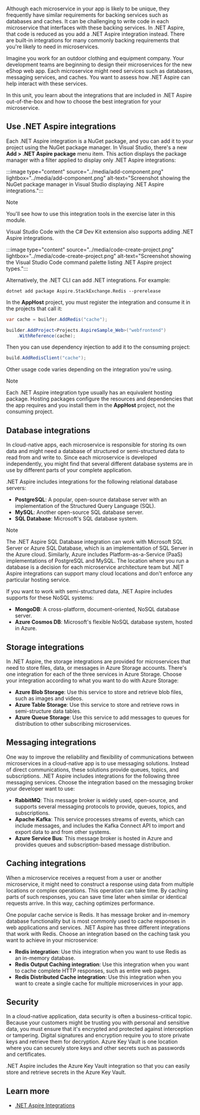 Although each microservice in your app is likely to be unique, they frequently have similar requirements for backing services such as databases and caches. It can be challenging to write code in each microservice that interfaces with these backing services. In .NET Aspire, that code is reduced as you add a .NET Aspire integration instead. There are built-in integrations for many commonly backing requirements that you're likely to need in microservices.

Imagine you work for an outdoor clothing and equipment company. Your development teams are beginning to design their microservices for the new eShop web app. Each microservice might need services such as databases, messaging services, and caches. You want to assess how .NET Aspire can help interact with these services.

In this unit, you learn about the integrations that are included in .NET Aspire out-of-the-box and how to choose the best integration for your microservice.

## Use .NET Aspire integrations

Each .NET Aspire integration is a NuGet package, and you can add it to your project using the NuGet package manager. In Visual Studio, there's a new **Add > .NET Aspire package** menu item. This action displays the package manager with a filter applied to display only .NET Aspire integrations:

:::image type="content" source="../media/add-component.png" lightbox="../media/add-component.png" alt-text="Screenshot showing the NuGet package manager in Visual Studio displaying .NET Aspire integrations.":::

> [!NOTE]
> You'll see how to use this integration tools in the exercise later in this module.

Visual Studio Code with the C# Dev Kit extension also supports adding .NET Aspire integrations.

:::image type="content" source="../media/code-create-project.png" lightbox="../media/code-create-project.png" alt-text="Screenshot showing the Visual Studio Code command palette listing .NET Aspire project types.":::

Alternatively, the .NET CLI can add .NET integrations. For example:

```dotnetcli
dotnet add package Aspire.StackExchange.Redis --prerelease
```

In the **AppHost** project, you must register the integration and consume it in the projects that call it:

```csharp
var cache = builder.AddRedis("cache");

builder.AddProject<Projects.AspireSample_Web>("webfrontend")
    .WithReference(cache);
```

Then you can use dependency injection to add it to the consuming project:

```csharp
build.AddRedisClient("cache");
```

Other usage code varies depending on the integration you're using.

> [!NOTE]
> Each .NET Aspire integration type usually has an equivalent hosting package. Hosting packages configure the resources and dependencies that the app requires and you install them in the **AppHost** project, not the consuming project.

## Database integrations

In cloud-native apps, each microservice is responsible for storing its own data and might need a database of structured or semi-structured data to read from and write to. Since each microservice is developed independently, you might find that several different database systems are in use by different parts of your complete application.

.NET Aspire includes integrations for the following relational database servers:

- **PostgreSQL**: A popular, open-source database server with an implementation of the Structured Query Language (SQL).
- **MySQL**: Another open-source SQL database server.
- **SQL Database**: Microsoft's SQL database system. 

> [!NOTE]
> The .NET Aspire SQL Database integration can work with Microsoft SQL Server or Azure SQL Database, which is an implementation of SQL Server in the Azure cloud. Similarly, Azure includes Platform-as-a-Service (PaaS) implementations of PostgreSQL and MySQL. The location where you run a database is a decision for each microservice architecture team but .NET Aspire integrations can support many cloud locations and don't enforce any particular hosting service.

If you want to work with semi-structured data, .NET Aspire includes supports for these NoSQL systems:

- **MongoDB**: A cross-platform, document-oriented, NoSQL database server.
- **Azure Cosmos DB**: Microsoft's flexible NoSQL database system, hosted in Azure.

## Storage integrations

In .NET Aspire, the storage integrations are provided for microservices that need to store files, data, or messages in Azure Storage accounts. There's one integration for each of the three services in Azure Storage. Choose your integration according to what you want to do with Azure Storage:

- **Azure Blob Storage**: Use this service to store and retrieve blob files, such as images and videos.
- **Azure Table Storage**: Use this service to store and retrieve rows in semi-structure data tables.
- **Azure Queue Storage**: Use this service to add messages to queues for distribution to other subscribing microservices.

## Messaging integrations

One way to improve the reliability and flexibility of communications between microservices in a cloud-native app is to use messaging solutions. Instead of direct communications, these solutions provide queues, topics, and subscriptions. .NET Aspire includes integrations for the following three messaging services. Choose the integration based on the messaging broker your developer want to use:

- **RabbitMQ**: This message broker is widely used, open-source, and supports several messaging protocols to provide, queues, topics, and subscriptions.
- **Apache Kafka**: This service processes streams of events, which can include messages, and includes the Kafka Connect API to import and export data to and from other systems.
- **Azure Service Bus**: This message broker is hosted in Azure and provides queues and subscription-based message distribution.

## Caching integrations

When a microservice receives a request from a user or another microservice, it might need to construct a response using data from multiple locations or complex operations. This operation can take time. By caching parts of such responses, you can save time later when similar or identical requests arrive. In this way, caching optimizes performance.

One popular cache service is Redis. It has message broker and in-memory database functionality but is most commonly used to cache responses in web applications and services. .NET Aspire has three different integrations that work with Redis. Choose an integration based on the caching task you want to achieve in your microservice:

- **Redis integration**: Use this integration when you want to use Redis as an in-memory database.
- **Redis Output Caching integration**: Use this integration when you want to cache complete HTTP responses, such as entire web pages.
- **Redis Distributed Cache integration**: Use this integration when you want to create a single cache for multiple microservices in your app.

## Security

In a cloud-native application, data security is often a business-critical topic. Because your customers might be trusting you with personal and sensitive data, you must ensure that it's encrypted and protected against interception or tampering. Digital signatures and encryption require you to store private keys and retrieve them for decryption. Azure Key Vault is one location where you can securely store keys and other secrets such as passwords and certificates. 

.NET Aspire includes the Azure Key Vault integration so that you can easily store and retrieve secrets in the Azure Key Vault.

## Learn more

- [.NET Aspire Integrations](/dotnet/aspire/get-started/aspire-overview#net-aspire-integrations)
